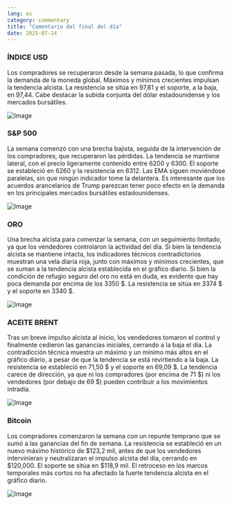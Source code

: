 ```yaml
---
lang: es
category: commentary
title: "Comentario del final del día"
date: 2025-07-14
---
```


### ÍNDICE USD

Los compradores se recuperaron desde la semana pasada, lo que confirma la demanda de la moneda global. Máximos y mínimos crecientes impulsan la tendencia alcista. La resistencia se sitúa en 97,81 y el soporte, a la baja, en 97,44. Cabe destacar la subida conjunta del dólar estadounidense y los mercados bursátiles.

![Image](https://markleighedu.github.io/img/Jul-2025/14-Jul-2025/usdindex.jpg)

### S&P 500

La semana comenzó con una brecha bajista, seguida de la intervención de los compradores, que recuperaron las pérdidas. La tendencia se mantiene lateral, con el precio ligeramente contenido entre 6200 y 6300. El soporte se estableció en 6260 y la resistencia en 6312. Las EMA siguen moviéndose paralelas, sin que ningún indicador tome la delantera. Es interesante que los acuerdos arancelarios de Trump parezcan tener poco efecto en la demanda en los principales mercados bursátiles estadounidenses.

![Image](https://markleighedu.github.io/img/Jul-2025/14-Jul-2025/sp500.jpg)

### ORO

Una brecha alcista para comenzar la semana, con un seguimiento limitado, ya que los vendedores controlaron la actividad del día. Si bien la tendencia alcista se mantiene intacta, los indicadores técnicos contradictorios muestran una vela diaria roja, junto con máximos y mínimos crecientes, que se suman a la tendencia alcista establecida en el gráfico diario. Si bien la condición de refugio seguro del oro no está en duda, es evidente que hay poca demanda por encima de los 3350 $. La resistencia se sitúa en 3374 $ y el soporte en 3340 $.

![Image](https://markleighedu.github.io/img/Jul-2025/14-Jul-2025/gold.jpg)

### ACEITE BRENT

Tras un breve impulso alcista al inicio, los vendedores tomaron el control y finalmente cedieron las ganancias iniciales, cerrando a la baja el día. La contradicción técnica muestra un máximo y un mínimo más altos en el gráfico diario, a pesar de que la tendencia se está revirtiendo a la baja. La resistencia se estableció en 71,50 $ y el soporte en 69,09 $. La tendencia carece de dirección, ya que ni los compradores (por encima de 71 $) ni los vendedores (por debajo de 69 $) pueden contribuir a los movimientos intradía.

![Image](https://markleighedu.github.io/img/Jul-2025/14-Jul-2025/brentoil.jpg)

### Bitcoin

Los compradores comenzaron la semana con un repunte temprano que se sumó a las ganancias del fin de semana. La resistencia se estableció en un nuevo máximo histórico de $123,2 mil, antes de que los vendedores intervinieran y neutralizaran el impulso alcista del día, cerrando en $120,000. El soporte se sitúa en $118,9 mil. El retroceso en los marcos temporales más cortos no ha afectado la fuerte tendencia alcista en el gráfico diario.

![Image](https://markleighedu.github.io/img/Jul-2025/14-Jul-2025/bitcoin.jpg)

